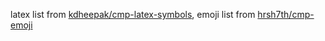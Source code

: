 latex list from [kdheepak/cmp-latex-symbols](https://github.com/kdheepak/cmp-latex-symbols), emoji list from [hrsh7th/cmp-emoji](https://github.com/hrsh7th/cmp-emoji)
